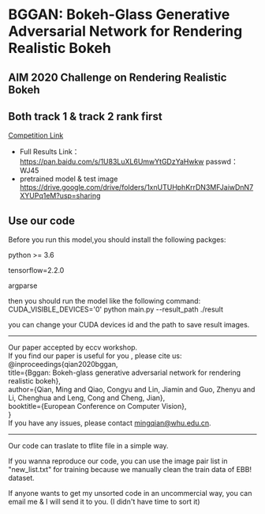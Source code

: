 # BGGAN: Bokeh-Glass Generative Adversarial Network for Rendering Realistic Bokeh
## AIM 2020 Challenge on Rendering Realistic Bokeh
## Both track 1 & track 2 rank first
[Competition Link](https://competitions.codalab.org/competitions/24716#learn_the_details)


* Full Results Link：https://pan.baidu.com/s/1U83LuXL6UmwYtGDzYaHwkw   passwd：WJ45
* pretrained model & test image https://drive.google.com/drive/folders/1xnUTUHphKrrDN3MFJaiwDnN7XYUPq1eM?usp=sharing

## Use our code

Before you run this model,you should install the following packges:

python >= 3.6 

tensorflow=2.2.0 

argparse 

then you should run the model like the following command: 
CUDA_VISIBLE_DEVICES='0' python main.py --result_path ./result 

you can change your CUDA devices id and the path to save result images. 

------------------------------------------------------------------------------

Our paper accepted by eccv workshop.  
If you find our paper is useful for you ,
please cite us:  
@inproceedings{qian2020bggan,  
  title={Bggan: Bokeh-glass generative adversarial network for rendering realistic bokeh},  
  author={Qian, Ming and Qiao, Congyu and Lin, Jiamin and Guo, Zhenyu and Li, Chenghua and Leng, Cong and Cheng, Jian},  
  booktitle={European Conference on Computer Vision},   
}  
If you have any issues, please contact mingqian@whu.edu.cn.


------------------------------------------------------------------------------
Our code can traslate to tflite file in a simple way. 

If you wanna reproduce our code, you can use the image pair list in "new_list.txt" for training because we manually clean the train data of EBB! dataset. 

If anyone wants to get my unsorted code in an uncommercial way, you can email me \& I will send it to you. (I didn't have time to sort it)

